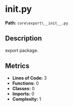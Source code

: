 # __init__.py

**Path:** `core\export\__init__.py`

## Description

export package.

## Metrics

- **Lines of Code:** 3
- **Functions:** 0
- **Classes:** 0
- **Imports:** 0
- **Complexity:** 1

